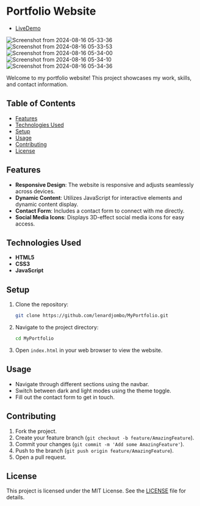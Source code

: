 # Portfolio Website
- [LiveDemo](https://jombo.netlify.app/)

![Screenshot from 2024-08-16 05-33-36](https://github.com/user-attachments/assets/d09a2793-5dab-4459-beef-db1f68786387)
![Screenshot from 2024-08-16 05-33-53](https://github.com/user-attachments/assets/596e90f3-aef0-4f78-a22f-4543ae5e8651)
![Screenshot from 2024-08-16 05-34-00](https://github.com/user-attachments/assets/aba8852f-08a2-4297-ad4b-11a80344cc43)
![Screenshot from 2024-08-16 05-34-10](https://github.com/user-attachments/assets/f36d479f-cfe2-4d67-b6d8-9c4570816454)
![Screenshot from 2024-08-16 05-34-36](https://github.com/user-attachments/assets/69076c64-a73f-4868-8704-97a1d132eef6)

Welcome to my portfolio website! This project showcases my work, skills, and contact information.

## Table of Contents

- [Features](#features)
- [Technologies Used](#technologies-used)
- [Setup](#setup)
- [Usage](#usage)
- [Contributing](#contributing)
- [License](#license)

## Features

- **Responsive Design**: The website is responsive and adjusts seamlessly across devices.
- **Dynamic Content**: Utilizes JavaScript for interactive elements and dynamic content display.
- **Contact Form**: Includes a contact form to connect with me directly.
- **Social Media Icons**: Displays 3D-effect social media icons for easy access.

## Technologies Used

- **HTML5**
- **CSS3**
- **JavaScript**

## Setup

1. Clone the repository:
    ```bash
    git clone https://github.com/lenardjombo/MyPortfolio.git
    ```
2. Navigate to the project directory:
    ```bash
    cd MyPortfolio
    ```
3. Open `index.html` in your web browser to view the website.

## Usage

- Navigate through different sections using the navbar.
- Switch between dark and light modes using the theme toggle.
- Fill out the contact form to get in touch.

## Contributing

1. Fork the project.
2. Create your feature branch (`git checkout -b feature/AmazingFeature`).
3. Commit your changes (`git commit -m 'Add some AmazingFeature'`).
4. Push to the branch (`git push origin feature/AmazingFeature`).
5. Open a pull request.

## License

This project is licensed under the MIT License. See the [LICENSE](LICENSE) file for details.
